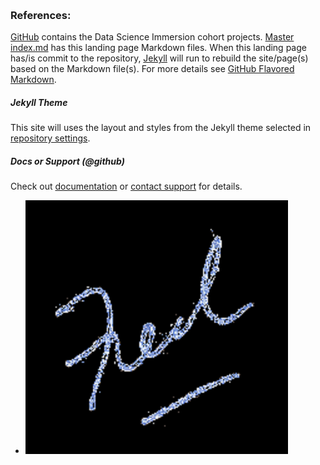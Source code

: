 
```markdown
 
```
### References:
[GitHub](https://github.com/fvgras/) contains the Data Science Immersion cohort projects.
[Master index.md](https://github.com/fvgras/fvgras.github.io/edit/master/index.md) has this landing page Markdown files.
When this landing page has/is commit to the repository, [Jekyll](https://jekyllrb.com/) will run to rebuild the site/page(s) based on the Markdown file(s).
For more details see [GitHub Flavored Markdown](https://guides.github.com/features/mastering-markdown/).

##### Jekyll Theme
This site will uses the layout and styles from the Jekyll theme selected in [repository settings](https://github.com/fvgras/fvgras.github.io/settings).

##### Docs or Support (@github)
Check out [documentation](https://help.github.com/categories/github-pages-basics/) or [contact support](https://github.com/contact) for details.

- ![Sig](./images/fred_editor_image.png)

```markdown
 
```

